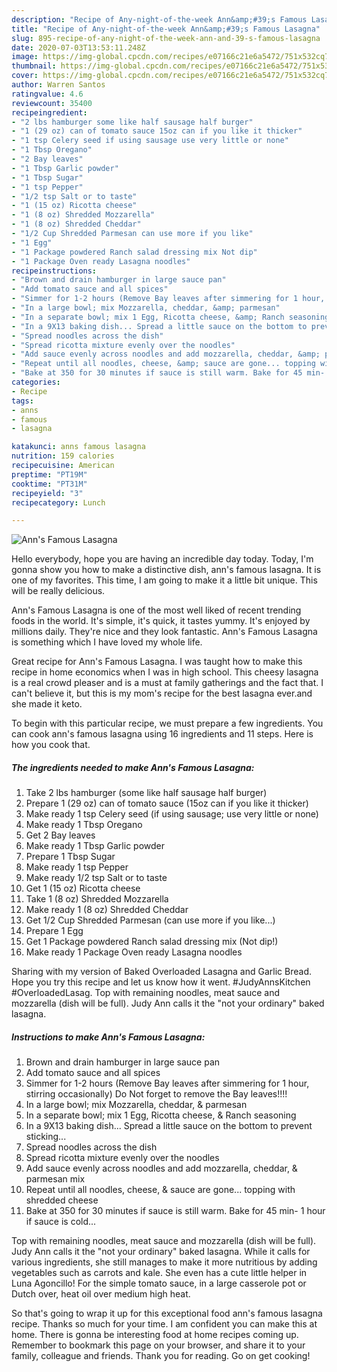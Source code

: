 ```yaml
---
description: "Recipe of Any-night-of-the-week Ann&amp;#39;s Famous Lasagna"
title: "Recipe of Any-night-of-the-week Ann&amp;#39;s Famous Lasagna"
slug: 895-recipe-of-any-night-of-the-week-ann-and-39-s-famous-lasagna
date: 2020-07-03T13:53:11.248Z
image: https://img-global.cpcdn.com/recipes/e07166c21e6a5472/751x532cq70/anns-famous-lasagna-recipe-main-photo.jpg
thumbnail: https://img-global.cpcdn.com/recipes/e07166c21e6a5472/751x532cq70/anns-famous-lasagna-recipe-main-photo.jpg
cover: https://img-global.cpcdn.com/recipes/e07166c21e6a5472/751x532cq70/anns-famous-lasagna-recipe-main-photo.jpg
author: Warren Santos
ratingvalue: 4.6
reviewcount: 35400
recipeingredient:
- "2 lbs hamburger some like half sausage half burger"
- "1 (29 oz) can of tomato sauce 15oz can if you like it thicker"
- "1 tsp Celery seed if using sausage use very little or none"
- "1 Tbsp Oregano"
- "2 Bay leaves"
- "1 Tbsp Garlic powder"
- "1 Tbsp Sugar"
- "1 tsp Pepper"
- "1/2 tsp Salt or to taste"
- "1 (15 oz) Ricotta cheese"
- "1 (8 oz) Shredded Mozzarella"
- "1 (8 oz) Shredded Cheddar"
- "1/2 Cup Shredded Parmesan can use more if you like"
- "1 Egg"
- "1 Package powdered Ranch salad dressing mix Not dip"
- "1 Package Oven ready Lasagna noodles"
recipeinstructions:
- "Brown and drain hamburger in large sauce pan"
- "Add tomato sauce and all spices"
- "Simmer for 1-2 hours (Remove Bay leaves after simmering for 1 hour, stirring occasionally) Do Not forget to remove the Bay leaves!!!!"
- "In a large bowl; mix Mozzarella, cheddar, &amp; parmesan"
- "In a separate bowl; mix 1 Egg, Ricotta cheese, &amp; Ranch seasoning"
- "In a 9X13 baking dish... Spread a little sauce on the bottom to prevent sticking..."
- "Spread noodles across the dish"
- "Spread ricotta mixture evenly over the noodles"
- "Add sauce evenly across noodles and add mozzarella, cheddar, &amp; parmesan mix"
- "Repeat until all noodles, cheese, &amp; sauce are gone... topping with shredded cheese"
- "Bake at 350 for 30 minutes if sauce is still warm. Bake for 45 min- 1 hour if sauce is cold..."
categories:
- Recipe
tags:
- anns
- famous
- lasagna

katakunci: anns famous lasagna 
nutrition: 159 calories
recipecuisine: American
preptime: "PT19M"
cooktime: "PT31M"
recipeyield: "3"
recipecategory: Lunch

---
```



![Ann&#39;s Famous Lasagna](https://img-global.cpcdn.com/recipes/e07166c21e6a5472/751x532cq70/anns-famous-lasagna-recipe-main-photo.jpg)

Hello everybody, hope you are having an incredible day today. Today, I'm gonna show you how to make a distinctive dish, ann&#39;s famous lasagna. It is one of my favorites. This time, I am going to make it a little bit unique. This will be really delicious.

Ann&#39;s Famous Lasagna is one of the most well liked of recent trending foods in the world. It's simple, it's quick, it tastes yummy. It's enjoyed by millions daily. They're nice and they look fantastic. Ann&#39;s Famous Lasagna is something which I have loved my whole life.

Great recipe for Ann&#39;s Famous Lasagna. I was taught how to make this recipe in home economics when I was in high school. This cheesy lasagna is a real crowd pleaser and is a must at family gatherings and the fact that. I can&#39;t believe it, but this is my mom&#39;s recipe for the best lasagna ever.and she made it keto.


To begin with this particular recipe, we must prepare a few ingredients. You can cook ann&#39;s famous lasagna using 16 ingredients and 11 steps. Here is how you cook that.

<!--inarticleads1-->

##### The ingredients needed to make Ann&#39;s Famous Lasagna:

1. Take 2 lbs hamburger (some like half sausage half burger)
1. Prepare 1 (29 oz) can of tomato sauce (15oz can if you like it thicker)
1. Make ready 1 tsp Celery seed (if using sausage; use very little or none)
1. Make ready 1 Tbsp Oregano
1. Get 2 Bay leaves
1. Make ready 1 Tbsp Garlic powder
1. Prepare 1 Tbsp Sugar
1. Make ready 1 tsp Pepper
1. Make ready 1/2 tsp Salt or to taste
1. Get 1 (15 oz) Ricotta cheese
1. Take 1 (8 oz) Shredded Mozzarella
1. Make ready 1 (8 oz) Shredded Cheddar
1. Get 1/2 Cup Shredded Parmesan (can use more if you like...)
1. Prepare 1 Egg
1. Get 1 Package powdered Ranch salad dressing mix (Not dip!)
1. Make ready 1 Package Oven ready Lasagna noodles


Sharing with my version of Baked Overloaded Lasagna and Garlic Bread. Hope you try this recipe and let us know how it went. #JudyAnnsKitchen #OverloadedLasag. Top with remaining noodles, meat sauce and mozzarella (dish will be full). Judy Ann calls it the &#34;not your ordinary&#34; baked lasagna. 

<!--inarticleads2-->

##### Instructions to make Ann&#39;s Famous Lasagna:

1. Brown and drain hamburger in large sauce pan
1. Add tomato sauce and all spices
1. Simmer for 1-2 hours (Remove Bay leaves after simmering for 1 hour, stirring occasionally) Do Not forget to remove the Bay leaves!!!!
1. In a large bowl; mix Mozzarella, cheddar, &amp; parmesan
1. In a separate bowl; mix 1 Egg, Ricotta cheese, &amp; Ranch seasoning
1. In a 9X13 baking dish... Spread a little sauce on the bottom to prevent sticking...
1. Spread noodles across the dish
1. Spread ricotta mixture evenly over the noodles
1. Add sauce evenly across noodles and add mozzarella, cheddar, &amp; parmesan mix
1. Repeat until all noodles, cheese, &amp; sauce are gone... topping with shredded cheese
1. Bake at 350 for 30 minutes if sauce is still warm. Bake for 45 min- 1 hour if sauce is cold...


Top with remaining noodles, meat sauce and mozzarella (dish will be full). Judy Ann calls it the &#34;not your ordinary&#34; baked lasagna. While it calls for various ingredients, she still manages to make it more nutritious by adding vegetables such as carrots and kale. She even has a cute little helper in Luna Agoncillo! For the simple tomato sauce, in a large casserole pot or Dutch over, heat oil over medium high heat. 

So that's going to wrap it up for this exceptional food ann&#39;s famous lasagna recipe. Thanks so much for your time. I am confident you can make this at home. There is gonna be interesting food at home recipes coming up. Remember to bookmark this page on your browser, and share it to your family, colleague and friends. Thank you for reading. Go on get cooking!
